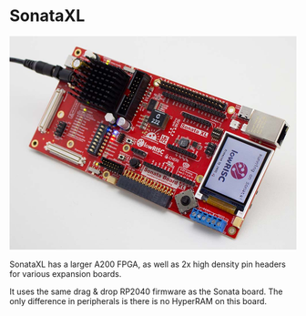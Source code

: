 # SonataXL

![](doc/sonataxl.jph.jpg)

SonataXL has a larger A200 FPGA, as well as 2x high density pin headers for various expansion boards.

It uses the same drag & drop RP2040 firmware as the Sonata board. The only difference in peripherals is there
is no HyperRAM on this board.